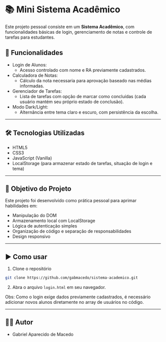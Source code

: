 # 📚 Mini Sistema Acadêmico

Este projeto pessoal consiste em um **Sistema Acadêmico**, com funcionalidades básicas de login, gerenciamento de notas e controle de tarefas para estudantes.

## 🚀 Funcionalidades

- Login de Alunos:
  - Acesso controlado com nome e RA previamente cadastrados.
- Calculadora de Notas:
  - Cálculo da nota necessaria para aprovação baseado nas médias informadas.
- Gerenciador de Tarefas:
  - Lista de tarefas com opção de marcar como concluídas (cada usuário mantém seu próprio estado de conclusão).
- Modo Dark/Light:
  - Alternância entre tema claro e escuro, com persistência da escolha.

---

## 🛠 Tecnologias Utilizadas

- HTML5
- CSS3
- JavaScript (Vanilla)
- LocalStorage (para armazenar estado de tarefas, situação de login e tema)

---

## 🎯 Objetivo do Projeto

Este projeto foi desenvolvido como prática pessoal para aprimar habilidades em:
- Manipulação do DOM
- Armazenamento local com LocalStorage
- Lógica de autenticação simples
- Organização de código e separação de responsabilidades
- Design responsivo

---

## ▶️ Como usar

1. Clone o repositório
```bash
git clone https://github.com/gabmacedo/sistema-academico.git
```

2. Abra o arquivo ``login.html`` em seu navegador.

Obs: Como o login exige dados previamente cadastrados, é necessário adicionar novos alunos diretamente no array de usuários no código.

---

## 👨‍💻 Autor

- Gabriel Aparecido de Macedo
